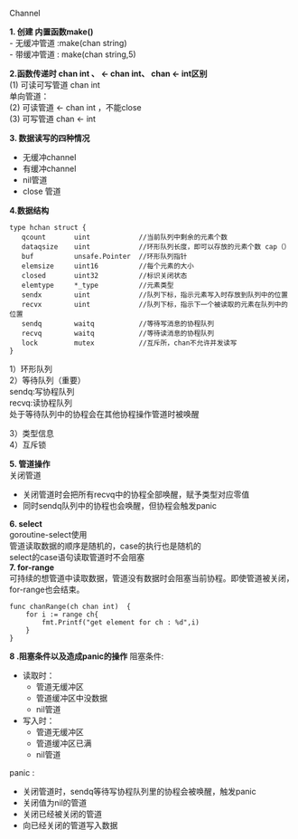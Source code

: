 Channel

**1. 创建 内置函数make()**  
    - 无缓冲管道 :make(chan string)  
    - 带缓冲管道 : make(chan string,5)

**2.函数传递时 chan int 、 <- chan int、 chan <- int区别**  
 (1) 可读可写管道  chan int  
 单向管道：  
 (2) 可读管道 <- chan int ，不能close  
 (3) 可写管道 chan <- int  

**3. 数据读写的四种情况**
- 无缓冲channel  
- 有缓冲channel  
- nil管道  
- close 管道 

**4.数据结构**
```
type hchan struct {
   qcount 		uint 			//当前队列中剩余的元素个数
   dataqsize 	uint			//环形队列长度，即可以存放的元素个数 cap（）
   buf 		    unsafe.Pointer 	//环形队列指针
   elemsize 	uint16 			//每个元素的大小
   closed 		uint32 			//标识关闭状态
   elemtype 	*_type 			//元素类型
   sendx 		uint 			//队列下标，指示元素写入时存放到队列中的位置
   recvx 		uint 			//队列下标，指示下一个被读取的元素在队列中的位置
   sendq 		waitq 			//等待写消息的协程队列
   recvq 		waitq 			//等待读消息的协程队列
   lock 		mutex  			//互斥所，chan不允许并发读写
}
```
1）环形队列  
2）等待队列（重要）  
sendq:写协程队列  
recvq:读协程队列  
处于等待队列中的协程会在其他协程操作管道时被唤醒
  
3）类型信息  
4）互斥锁  

**5. 管道操作**   
关闭管道  
- 关闭管道时会把所有recvq中的协程全部唤醒，赋予类型对应零值
- 同时sendq队列中的协程也会唤醒，但协程会触发panic

**6. select**  
goroutine-select使用  
管道读取数据的顺序是随机的，case的执行也是随机的  
select的case语句读取管道时不会阻塞  
**7. for-range**  
可持续的想管道中读取数据，管道没有数据时会阻塞当前协程。即使管道被关闭，for-range也会结束。
```
func chanRange(ch chan int)  {
	for i := range ch{
		fmt.Printf("get element for ch : %d",i)
	}
}
```
**8 .阻塞条件以及造成panic的操作**
阻塞条件:  
- 读取时： 
    - 管道无缓冲区  
    - 管道缓冲区中没数据  
    - nil管道  
- 写入时： 
    - 管道无缓冲区  
    - 管道缓冲区已满  
    - nil管道

panic :  
- 关闭管道时，sendq等待写协程队列里的协程会被唤醒，触发panic
- 关闭值为nil的管道  
- 关闭已经被关闭的管道  
- 向已经关闭的管道写入数据  

